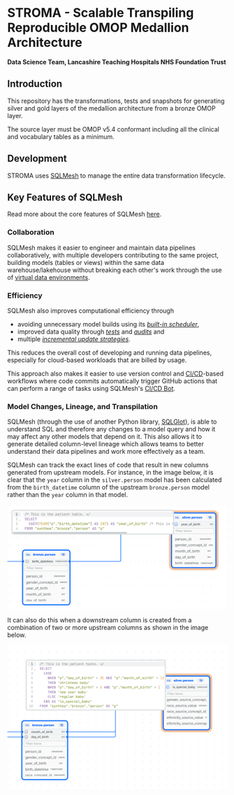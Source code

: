 # STROMA - Scalable Transpiling Reproducible OMOP Medallion Architecture

__Data Science Team, Lancashire Teaching Hospitals NHS Foundation Trust__

## Introduction

This repository has the transformations, tests and snapshots for generating silver and gold layers of the medallion architecture from a bronze OMOP layer.

The source layer must be OMOP v5.4 conformant including all the clinical and vocabulary tables as a minimum.

## Development

STROMA uses [SQLMesh](https://sqlmesh.readthedocs.io/en/stable/) to manage the entire data transformation lifecycle.

## Key Features of SQLMesh

Read more about the core features of SQLMesh [here](https://sqlmesh.readthedocs.io/en/stable/#core-features).

### Collaboration

SQLMesh makes it easier to engineer and maintain data pipelines collaboratively, with multiple developers contributing to the same project, building models (tables or views) within the same data warehouse/lakehouse without breaking each other's work through the use of [virtual data environments](https://sqlmesh.readthedocs.io/en/stable/concepts/environments/).

### Efficiency

SQLMesh also improves computational efficiency through

- avoiding unnecessary model builds using its [_built-in scheduler_](https://sqlmesh.readthedocs.io/en/stable/guides/signals/),
- improved data quality through [_tests_](https://sqlmesh.readthedocs.io/en/stable/concepts/tests/) and [_audits_](https://sqlmesh.readthedocs.io/en/stable/concepts/audits) and
- multiple [_incremental update strategies_](https://sqlmesh.readthedocs.io/en/stable/concepts/models/model_kinds/).

This reduces the overall cost of developing and running data pipelines, especially for cloud-based workloads that are billed by usage.

This approach also makes it easier to use version control and [CI/CD](https://en.wikipedia.org/wiki/CI/CD)-based workflows where code commits automatically trigger GitHub actions that can perform a range of tasks using SQLMesh's [CI/CD Bot](https://sqlmesh.readthedocs.io/en/stable/integrations/github/).

### Model Changes, Lineage, and Transpilation

SQLMesh (through the use of another Python library, [SQLGlot]()), is able to understand SQL and therefore any changes to a model query and how it may affect any other models that depend on it.
This also allows it to generate detailed column-level lineage which allows teams to better understand their data pipelines and work more effectively as a team.

SQLMesh can track the exact lines of code that result in new columns generated from upstream models.
For instance, in the image below, it is clear that the `year` column in the `silver.person` model has been calculated from the `birth_datetime` column of the upstream `bronze.person` model rather than the `year` column in that model.

![Image showing SQLMesh column-level lineage](./docs/static/images/one-col-lineage.png)

It can also do this when a downstream column is created from a combination of two or more upstream columns as shown in the image below.

![Image showing SQLMesh column-level lineage for 2 columns ](./docs/static/images/two-col-lineage.png)
